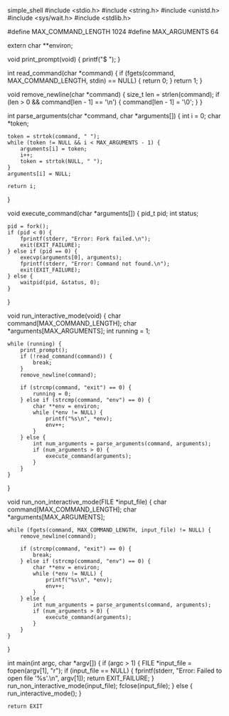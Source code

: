 simple_shell
#include <stdio.h>
#include <string.h>
#include <unistd.h>
#include <sys/wait.h>
#include <stdlib.h>

#define MAX_COMMAND_LENGTH 1024
#define MAX_ARGUMENTS 64

extern char **environ;

void print_prompt(void) {
    printf("$ ");
}

int read_command(char *command) {
    if (fgets(command, MAX_COMMAND_LENGTH, stdin) == NULL) {
        return 0;
    }
    return 1;
}

void remove_newline(char *command) {
    size_t len = strlen(command);
    if (len > 0 && command[len - 1] == '\n') {
        command[len - 1] = '\0';
    }
}

int parse_arguments(char *command, char *arguments[]) {
    int i = 0;
    char *token;

    token = strtok(command, " ");
    while (token != NULL && i < MAX_ARGUMENTS - 1) {
        arguments[i] = token;
        i++;
        token = strtok(NULL, " ");
    }
    arguments[i] = NULL;

    return i;
}

void execute_command(char *arguments[]) {
    pid_t pid;
    int status;

    pid = fork();
    if (pid < 0) {
        fprintf(stderr, "Error: Fork failed.\n");
        exit(EXIT_FAILURE);
    } else if (pid == 0) {
        execvp(arguments[0], arguments);
        fprintf(stderr, "Error: Command not found.\n");
        exit(EXIT_FAILURE);
    } else {
        waitpid(pid, &status, 0);
    }
}

void run_interactive_mode(void) {
    char command[MAX_COMMAND_LENGTH];
    char *arguments[MAX_ARGUMENTS];
    int running = 1;

    while (running) {
        print_prompt();
        if (!read_command(command)) {
            break;
        }
        remove_newline(command);

        if (strcmp(command, "exit") == 0) {
            running = 0;
        } else if (strcmp(command, "env") == 0) {
            char **env = environ;
            while (*env != NULL) {
                printf("%s\n", *env);
                env++;
            }
        } else {
            int num_arguments = parse_arguments(command, arguments);
            if (num_arguments > 0) {
                execute_command(arguments);
            }
        }
    }
}

void run_non_interactive_mode(FILE *input_file) {
    char command[MAX_COMMAND_LENGTH];
    char *arguments[MAX_ARGUMENTS];

    while (fgets(command, MAX_COMMAND_LENGTH, input_file) != NULL) {
        remove_newline(command);

        if (strcmp(command, "exit") == 0) {
            break;
        } else if (strcmp(command, "env") == 0) {
            char **env = environ;
            while (*env != NULL) {
                printf("%s\n", *env);
                env++;
            }
        } else {
            int num_arguments = parse_arguments(command, arguments);
            if (num_arguments > 0) {
                execute_command(arguments);
            }
        }
    }
}

int main(int argc, char *argv[]) {
    if (argc > 1) {
        FILE *input_file = fopen(argv[1], "r");
        if (input_file == NULL) {
            fprintf(stderr, "Error: Failed to open file '%s'.\n", argv[1]);
            return EXIT_FAILURE;
        }
        run_non_interactive_mode(input_file);
        fclose(input_file);
    } else {
        run_interactive_mode();
    }

    return EXIT
